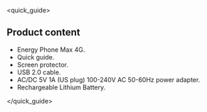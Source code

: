 <quick_guide>

## Product content

* Energy Phone Max 4G.
* Quick guide.
* Screen protector.
* USB 2.0 cable.
* AC/DC 5V 1A (US plug) 100-240V AC 50-60Hz power adapter.
* Rechargeable Lithium Battery.

</quick_guide>

